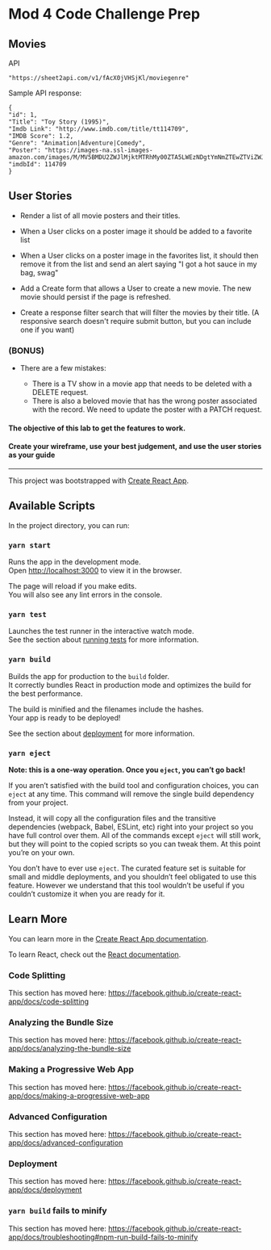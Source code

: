 # Mod 4 Code Challenge Prep 

## Movies


API
```
"https://sheet2api.com/v1/fAcX0jVHSjKl/moviegenre"
```

Sample API response:
```
{
"id": 1,
"Title": "Toy Story (1995)",
"Imdb Link": "http://www.imdb.com/title/tt114709",
"IMDB Score": 1.2,
"Genre": "Animation|Adventure|Comedy",
"Poster": "https://images-na.ssl-images-amazon.com/images/M/MV5BMDU2ZWJlMjktMTRhMy00ZTA5LWEzNDgtYmNmZTEwZTViZWJkXkEyXkFqcGdeQXVyNDQ2OTk4MzI@._V1_UX182_CR0,0,182,268_AL_.jpg",
"imdbId": 114709
}
```

## User Stories

* Render a list of all movie posters and their titles.

* When a User clicks on a poster image it should be added to a favorite list

* When a User clicks on a poster image in the favorites list, it should then remove it from the list and send an alert saying "I got a hot sauce in my bag, swag"

* Add a Create form that allows a User to create a new movie. The new movie should persist if the page is refreshed.

* Create a response filter search that will filter the movies by their title. (A responsive search doesn't require submit button, but you can include one if you want)

### (BONUS) 

* There are a few mistakes:

    - There is a TV show in a movie app that needs to be deleted with a DELETE request.
    - There is also a beloved movie that has the wrong poster associated with the record. We need to update the poster with a PATCH request.


#### The objective of this lab to get the features to work. 
#### Create your wireframe, use your best judgement, and use the user stories as your guide
---


This project was bootstrapped with [Create React App](https://github.com/facebook/create-react-app).

## Available Scripts

In the project directory, you can run:

### `yarn start`

Runs the app in the development mode.<br />
Open [http://localhost:3000](http://localhost:3000) to view it in the browser.

The page will reload if you make edits.<br />
You will also see any lint errors in the console.

### `yarn test`

Launches the test runner in the interactive watch mode.<br />
See the section about [running tests](https://facebook.github.io/create-react-app/docs/running-tests) for more information.

### `yarn build`

Builds the app for production to the `build` folder.<br />
It correctly bundles React in production mode and optimizes the build for the best performance.

The build is minified and the filenames include the hashes.<br />
Your app is ready to be deployed!

See the section about [deployment](https://facebook.github.io/create-react-app/docs/deployment) for more information.

### `yarn eject`

**Note: this is a one-way operation. Once you `eject`, you can’t go back!**

If you aren’t satisfied with the build tool and configuration choices, you can `eject` at any time. This command will remove the single build dependency from your project.

Instead, it will copy all the configuration files and the transitive dependencies (webpack, Babel, ESLint, etc) right into your project so you have full control over them. All of the commands except `eject` will still work, but they will point to the copied scripts so you can tweak them. At this point you’re on your own.

You don’t have to ever use `eject`. The curated feature set is suitable for small and middle deployments, and you shouldn’t feel obligated to use this feature. However we understand that this tool wouldn’t be useful if you couldn’t customize it when you are ready for it.

## Learn More

You can learn more in the [Create React App documentation](https://facebook.github.io/create-react-app/docs/getting-started).

To learn React, check out the [React documentation](https://reactjs.org/).

### Code Splitting

This section has moved here: https://facebook.github.io/create-react-app/docs/code-splitting

### Analyzing the Bundle Size

This section has moved here: https://facebook.github.io/create-react-app/docs/analyzing-the-bundle-size

### Making a Progressive Web App

This section has moved here: https://facebook.github.io/create-react-app/docs/making-a-progressive-web-app

### Advanced Configuration

This section has moved here: https://facebook.github.io/create-react-app/docs/advanced-configuration

### Deployment

This section has moved here: https://facebook.github.io/create-react-app/docs/deployment

### `yarn build` fails to minify

This section has moved here: https://facebook.github.io/create-react-app/docs/troubleshooting#npm-run-build-fails-to-minify
